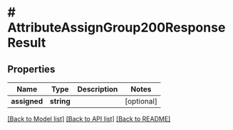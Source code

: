 # # AttributeAssignGroup200ResponseResult

## Properties

Name | Type | Description | Notes
------------ | ------------- | ------------- | -------------
**assigned** | **string** |  | [optional]

[[Back to Model list]](../../README.md#models) [[Back to API list]](../../README.md#endpoints) [[Back to README]](../../README.md)
